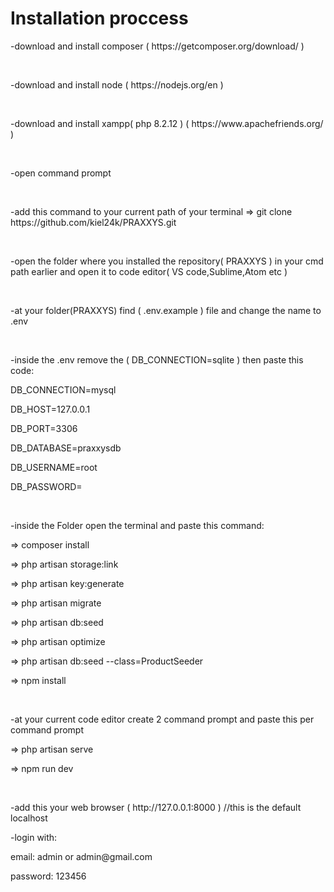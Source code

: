 <h1>Installation proccess</h1>


<p>-download and install composer ( https://getcomposer.org/download/ )</p>
<br>
<p>-download and install node ( https://nodejs.org/en )</p>
<br>
<p>-download and install xampp( php 8.2.12 ) ( https://www.apachefriends.org/ )</p>
<br>
<p>-open command prompt</p>
<br>
<p>-add this command to your current path of your terminal => git clone https://github.com/kiel24k/PRAXXYS.git</p>
<br>
<p>-open the folder where you installed the repository( PRAXXYS ) in your cmd path earlier and open it to code editor( VS code,Sublime,Atom etc )</p>
<br>
<p>-at your folder(PRAXXYS) find ( .env.example ) file and change the name to .env</p>
<br>
<p>-inside the .env remove the ( DB_CONNECTION=sqlite ) then paste this code:</p>
      <p>DB_CONNECTION=mysql</p>
      <p>DB_HOST=127.0.0.1</p>
      <p>DB_PORT=3306</p>
      <p>DB_DATABASE=praxxysdb</p>
      <p>DB_USERNAME=root</p>
      <p>DB_PASSWORD=</p>
<br>     
<p>-inside the Folder open the terminal and paste this command:</p>
    <p>=> composer install</p>
    <p>=> php artisan storage:link</p>
    <p>=> php artisan key:generate</p>
    <p>=> php artisan migrate</p>
    <p>=> php artisan db:seed</p>
    <p>=> php artisan optimize</p>
    <p>=> php artisan db:seed --class=ProductSeeder</p>
    <p>=> npm install</p>
    <br>

<p>-at your current code editor create 2 command prompt and paste this per command prompt</p>
    <p>=> php artisan serve</p>
    <p>=> npm run dev</p>
<br>
<p>-add this your web browser ( http://127.0.0.1:8000 ) //this is the default localhost</p>
<p>-login with:</p>
    <p>email: admin or admin@gmail.com</p>
    <p>password: 123456</p>


      
    

